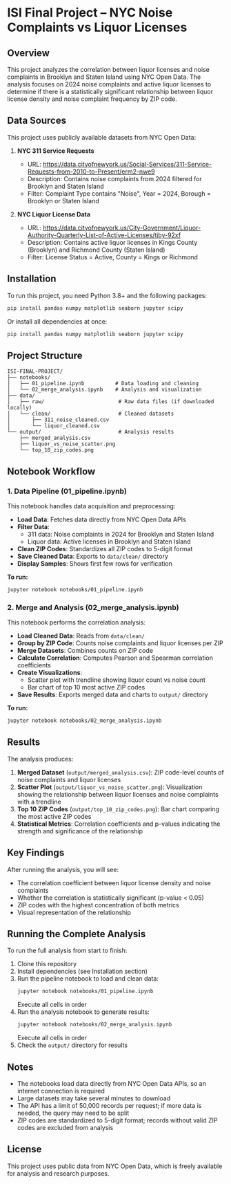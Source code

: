 # ISI Final Project – NYC Noise Complaints vs Liquor Licenses

## Overview

This project analyzes the correlation between liquor licenses and noise complaints in Brooklyn and Staten Island using NYC Open Data. The analysis focuses on 2024 noise complaints and active liquor licenses to determine if there is a statistically significant relationship between liquor license density and noise complaint frequency by ZIP code.

## Data Sources

This project uses publicly available datasets from NYC Open Data:

1. **NYC 311 Service Requests**
   - URL: https://data.cityofnewyork.us/Social-Services/311-Service-Requests-from-2010-to-Present/erm2-nwe9
   - Description: Contains noise complaints from 2024 filtered for Brooklyn and Staten Island
   - Filter: Complaint Type contains "Noise", Year = 2024, Borough = Brooklyn or Staten Island

2. **NYC Liquor License Data**
   - URL: https://data.cityofnewyork.us/City-Government/Liquor-Authority-Quarterly-List-of-Active-Licenses/tjby-92xf
   - Description: Contains active liquor licenses in Kings County (Brooklyn) and Richmond County (Staten Island)
   - Filter: License Status = Active, County = Kings or Richmond

## Installation

To run this project, you need Python 3.8+ and the following packages:

```bash
pip install pandas numpy matplotlib seaborn jupyter scipy
```

Or install all dependencies at once:

```bash
pip install pandas numpy matplotlib seaborn jupyter scipy
```

## Project Structure

```
ISI-FINAL-PROJECT/
├── notebooks/
│   ├── 01_pipeline.ipynb          # Data loading and cleaning
│   └── 02_merge_analysis.ipynb    # Analysis and visualization
├── data/
│   ├── raw/                        # Raw data files (if downloaded locally)
│   └── clean/                      # Cleaned datasets
│       ├── 311_noise_cleaned.csv
│       └── liquor_cleaned.csv
└── output/                         # Analysis results
    ├── merged_analysis.csv
    ├── liquor_vs_noise_scatter.png
    └── top_10_zip_codes.png
```

## Notebook Workflow

### 1. Data Pipeline (01_pipeline.ipynb)

This notebook handles data acquisition and preprocessing:

- **Load Data**: Fetches data directly from NYC Open Data APIs
- **Filter Data**: 
  - 311 data: Noise complaints in 2024 for Brooklyn and Staten Island
  - Liquor data: Active licenses in Brooklyn and Staten Island
- **Clean ZIP Codes**: Standardizes all ZIP codes to 5-digit format
- **Save Cleaned Data**: Exports to `data/clean/` directory
- **Display Samples**: Shows first few rows for verification

**To run:**
```bash
jupyter notebook notebooks/01_pipeline.ipynb
```

### 2. Merge and Analysis (02_merge_analysis.ipynb)

This notebook performs the correlation analysis:

- **Load Cleaned Data**: Reads from `data/clean/`
- **Group by ZIP Code**: Counts noise complaints and liquor licenses per ZIP
- **Merge Datasets**: Combines counts on ZIP code
- **Calculate Correlation**: Computes Pearson and Spearman correlation coefficients
- **Create Visualizations**: 
  - Scatter plot with trendline showing liquor count vs noise count
  - Bar chart of top 10 most active ZIP codes
- **Save Results**: Exports merged data and charts to `output/` directory

**To run:**
```bash
jupyter notebook notebooks/02_merge_analysis.ipynb
```

## Results

The analysis produces:

1. **Merged Dataset** (`output/merged_analysis.csv`): ZIP code-level counts of noise complaints and liquor licenses
2. **Scatter Plot** (`output/liquor_vs_noise_scatter.png`): Visualization showing the relationship between liquor licenses and noise complaints with a trendline
3. **Top 10 ZIP Codes** (`output/top_10_zip_codes.png`): Bar chart comparing the most active ZIP codes
4. **Statistical Metrics**: Correlation coefficients and p-values indicating the strength and significance of the relationship

## Key Findings

After running the analysis, you will see:
- The correlation coefficient between liquor license density and noise complaints
- Whether the correlation is statistically significant (p-value < 0.05)
- ZIP codes with the highest concentration of both metrics
- Visual representation of the relationship

## Running the Complete Analysis

To run the full analysis from start to finish:

1. Clone this repository
2. Install dependencies (see Installation section)
3. Run the pipeline notebook to load and clean data:
   ```bash
   jupyter notebook notebooks/01_pipeline.ipynb
   ```
   Execute all cells in order
4. Run the analysis notebook to generate results:
   ```bash
   jupyter notebook notebooks/02_merge_analysis.ipynb
   ```
   Execute all cells in order
5. Check the `output/` directory for results

## Notes

- The notebooks load data directly from NYC Open Data APIs, so an internet connection is required
- Large datasets may take several minutes to download
- The API has a limit of 50,000 records per request; if more data is needed, the query may need to be split
- ZIP codes are standardized to 5-digit format; records without valid ZIP codes are excluded from analysis

## License

This project uses public data from NYC Open Data, which is freely available for analysis and research purposes.
